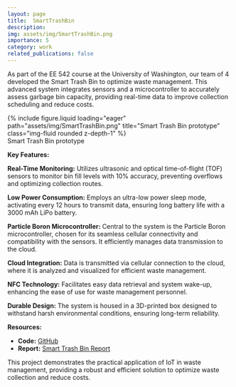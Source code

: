 ```yaml
---
layout: page
title:  SmartTrashBin
description:
img: assets/img/SmartTrashBin.png
importance: 5
category: work
related_publications: false
---
```


As part of the EE 542 course at the University of Washington, our team of 4 developed the Smart Trash Bin to optimize waste management. This advanced system integrates sensors and a microcontroller to accurately assess garbage bin capacity, providing real-time data to improve collection scheduling and reduce costs.

<div class="row">
    <div class="col-sm mt-3 mt-md-0">
        {% include figure.liquid loading="eager" path="assets/img/SmartTrashBin.png" title="Smart Trash Bin prototype" class="img-fluid rounded z-depth-1" %}
    </div>
</div>
<div class="caption">
    Smart Trash Bin prototype
</div>

**Key Features:**

**Real-Time Monitoring:** Utilizes ultrasonic and optical time-of-flight (TOF) sensors to monitor bin fill levels with 10% accuracy, preventing overflows and optimizing collection routes.

**Low Power Consumption:** Employs an ultra-low power sleep mode, activating every 12 hours to transmit data, ensuring long battery life with a 3000 mAh LiPo battery.

**Particle Boron Microcontroller:** Central to the system is the Particle Boron microcontroller, chosen for its seamless cellular connectivity and compatibility with the sensors. It efficiently manages data transmission to the cloud.

**Cloud Integration:** Data is transmitted via cellular connection to the cloud, where it is analyzed and visualized for efficient waste management.

**NFC Technology:**  Facilitates easy data retrieval and system wake-up, enhancing the ease of use for waste management personnel.

**Durable Design:** The system is housed in a 3D-printed box designed to withstand harsh environmental conditions, ensuring long-term reliability.

**Resources:**
- **Code:** [GitHub](https://github.com/deekshaprabhu7/EE542-SmartTrashBin)
- **Report:** [Smart Trash Bin Report](/assets/pdf/SmartTrashBin.pdf)

This project demonstrates the practical application of IoT in waste management, providing a robust and efficient solution to optimize waste collection and reduce costs.

